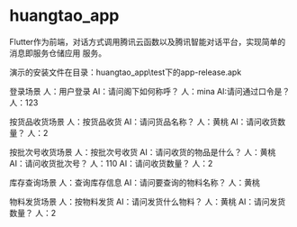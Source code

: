# huangtao_app
Flutter作为前端，对话方式调用腾讯云函数以及腾讯智能对话平台，实现简单的消息即服务仓储应用
服务。

演示的安装文件在目录：huangtao_app\test下的app-release.apk

登录场景
人：用户登录
AI：请问阁下如何称呼？
人：mina
AI:请问通过口令是？
人：123

按货品收货场景
人：按货品收货
AI：请问货品名称？
人：黄桃
AI：请问收货数量？
人：2

按批次号收货场景
人：按批次号收货
AI：请问收货的物品是什么？
人：黄桃
AI：请问收货批次号？
人：110
AI：请问收货数量？
人：2

库存查询场景
人：查询库存信息
AI：请问要查询的物料名称？
人：黄桃

物料发货场景
人：按物料发货
AI：请问发货什么物料？
人：黄桃
AI：请问发货数量？
人：2

